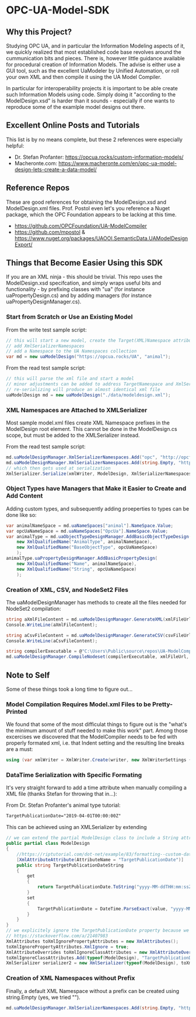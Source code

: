 # OPC-UA-Model-SDK

## Why this Project?

Studying OPC UA, and in particular the Information Modeling aspects of it, we quickly realized that most established code base revolves around the cummunication bits and pieces. There is, however little guidance available for procedural creation of Information Models. The advise is either use a GUI tool, such as the excellent UaModeler by Unified Automation, or roll your own XML and then compile it using the UA Model Compiler.

In particular for interoperability projects it is important to be able create such Information Models using code. Simply doing it "according to the ModelDesign.xsd" is harder than it sounds - especially if one wants to reproduce some of the examlple model designs out there.

## Excellent Online Posts and Tutorials

This list is by no means complete, but these 2 references were especially helpful:

- Dr. Stefan Profanter: https://opcua.rocks/custom-information-models/
- Macheronte.com: https://www.macheronte.com/en/opc-ua-model-design-lets-create-a-data-model/

## Reference Repos

These are good references for obtaining the ModelDesign.xsd and ModelDesign.xml files. Prof. Postol even let's you reference a Nuget package, which the OPC Foundation appears to be lacking at this time.

- https://github.com/OPCFoundation/UA-ModelCompiler
- https://github.com/mpostol & https://www.nuget.org/packages/UAOOI.SemanticData.UAModelDesignExport/

## Things that Become Easier Using this SDK

If you are an XML ninja - this should be trivial. This repo uses the ModelDesign.xsd specifcation, and simply wraps useful bits and functionality - by prefixing classes with "ua" (for instance uaPropertyDesign.cs) and by adding managers (for instance uaPropertyDesignManager.cs).

### Start from Scratch or Use an Existing Model

From the write test sample script:
```C#
// this will start a new model, create the Target(XML)Namespace attributes,
// add XmlSerializerNamespaces
// add a Namespace to the UA Namespaces collection
var md = new uaModelDesign("https://opcua.rocks/UA", "animal");
```

From the read test sample script:
```C#
// this will parse the xml file and start a model
// minor adjustments can be added to address TargetNamespace and XmlSerializerNamespaces
// re-serializing will produce an almost identical xml file
uaModelDesign md = new uaModelDesign("./data/modeldesign.xml");
```
### XML Namespaces are Attached to XMLSerializer

Most sample model.xml files create XML Namespace prefixes in the ModelDesign root element. This cannot be done in the ModelDesign.cs scope, but must be added to the XMLSerializer instead.

From the read test sample script:
```C#
md.uaModelDesignManager.XmlSerializerNamespaces.Add("opc", "http://opcfoundation.org/UA/ModelDesign.xsd");
md.uaModelDesignManager.XmlSerializerNamespaces.Add(string.Empty, "http://opcfoundation.org/OPCUAServer");
// which then gets used at serialization
XmlSerializer.Serialize(xmlWriter, ModelDesign, XmlSerializerNamespaces);
```

### Object Types have Managers that Make it Easier to Create and Add Content

Adding custom types, and subsequently adding proeperties to types can be done like so:

```C#
var animalNameSpace = md.uaNameSpaces["animal"].NameSpace.Value;
var opcUaNameSpace = md.uaNameSpaces["OpcUa"].NameSpace.Value;
var animalType = md.uaObjectTypeDesignManager.AddBasicObjectTypeDesign(
    new XmlQualifiedName("AnimalType", animalNameSpace),
    new XmlQualifiedName("BaseObjectType", opcUaNameSpace)
    );
animalType.uaPropertyDesignManager.AddBasicPropertyDesign(
    new XmlQualifiedName("Name", animalNameSpace),
    new XmlQualifiedName("String", opcUaNameSpace)
    );
```

### Creation of XML, CSV, and NodeSet2 Files

The uaModelDesignManager has methods to create all the files needed for NodeSet2 compilation:

```C#
string aXmlFileContent = md.uaModelDesignManager.GenerateXML(xmlFileUrl);
Console.WriteLine(aXmlFileContent);

string aCsvFileContent = md.uaModelDesignManager.GenerateCSV(csvFileUrl);
Console.WriteLine(aCsvFileContent);

string compilerExecutable = @"C:\Users\Public\source\repos\UA-ModelCompiler\build\bin\Debug\net6.0\Opc.Ua.ModelCompiler.exe";
md.uaModelDesignManager.CompileNodeset(compilerExecutable, xmlFileUrl, csvFileUrl, ".\\out");

```

## Note to Self

Some of these things took a long time to figure out...

### Model Compilation Requires Model.xml Files to be Pretty-Printed

We found that some of the most difficulat things to figure out is the "what's the minimum amount of stuff needed to make this work" part. Among those excercises we discovered that the ModelCompiler needs to be fed with properly formated xml, i.e. that Indent setting and the resulting line breaks are a must:

```C#
using (var xmlWriter = XmlWriter.Create(writer, new XmlWriterSettings { Indent = true }))
```

### DataTime Serialization with Specific Formating

It's very straight forward to add a time attribute when manually compiling a XML file (thanks Stefan for throwing that in...):

From Dr. Stefan Profanter's animal type tutorial:
```XML
TargetPublicationDate="2019-04-01T00:00:00Z"
```
This can be achieved using an XMLSerializer by extending 

```C#
// we can extend the partial ModelDesign class to include a String attribute for our DateTime field
public partial class ModelDesign
{
    //https://riptutorial.com/dot-net/example/83/formatting--custom-datetime-format
    [XmlAttributeAttribute(AttributeName = "TargetPublicationDate")]
    public string TargetPublicationDateString
    {
        get
        {
            return TargetPublicationDate.ToString("yyyy-MM-ddTHH:mm:ssZ");
        }
        set
        {
            TargetPublicationDate = DateTime.ParseExact(value, "yyyy-MM-ddTHH:mm:ssZ", CultureInfo.InvariantCulture);
        }
    }
}
// we explicitely ignore the TargetPublicationDate property because we have an override for that
// https://stackoverflow.com/a/21407983
XmlAttributes toXmlIgnorePropertyAttributes = new XmlAttributes();
toXmlIgnorePropertyAttributes.XmlIgnore = true;
XmlAttributeOverrides toXmlIgnoreClassAttributes = new XmlAttributeOverrides();
toXmlIgnoreClassAttributes.Add(typeof(ModelDesign), "TargetPublicationDate", toXmlIgnorePropertyAttributes);
XmlSerializer serializer2 = new XmlSerializer(typeof(ModelDesign), toXmlIgnoreClassAttributes);
```

### Creation of XML Namespaces without Prefix

Finally, a default XML Namespace without a prefix can be created using string.Empty (yes, we tried "").

```C#
md.uaModelDesignManager.XmlSerializerNamespaces.Add(string.Empty, "http://opcfoundation.org/OPCUAServer");
```

